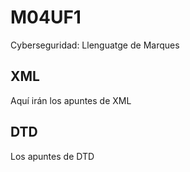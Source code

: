 # M04UF1
Cyberseguridad: Llenguatge de Marques

## XML
Aquí irán los apuntes de XML

## DTD 
Los apuntes de DTD
